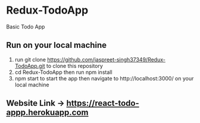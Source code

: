 # Redux-TodoApp

Basic Todo App

## Run on your local machine

1. run git clone https://github.com/jaspreet-singh37349/Redux-TodoApp.git to clone this repository
2. cd Redux-TodoApp then run npm install
3. npm start to start the app then navigate to http://localhost:3000/ on your local machine

## Website Link -> https://react-todo-appp.herokuapp.com
